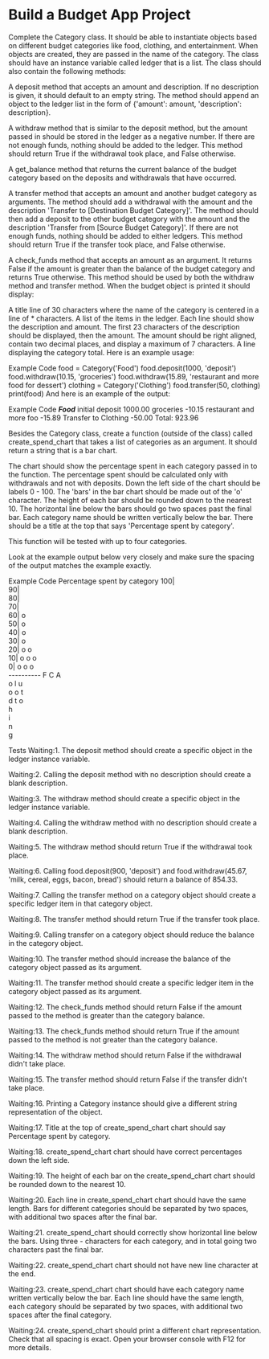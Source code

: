 

# Build a Budget App Project
Complete the Category class. It should be able to instantiate objects based on different budget categories like food, clothing, and entertainment. When objects are created, they are passed in the name of the category. The class should have an instance variable called ledger that is a list. The class should also contain the following methods:

A deposit method that accepts an amount and description. If no description is given, it should default to an empty string. The method should append an object to the ledger list in the form of {'amount': amount, 'description': description}.

A withdraw method that is similar to the deposit method, but the amount passed in should be stored in the ledger as a negative number. If there are not enough funds, nothing should be added to the ledger. This method should return True if the withdrawal took place, and False otherwise.

A get_balance method that returns the current balance of the budget category based on the deposits and withdrawals that have occurred.

A transfer method that accepts an amount and another budget category as arguments. The method should add a withdrawal with the amount and the description 'Transfer to [Destination Budget Category]'. The method should then add a deposit to the other budget category with the amount and the description 'Transfer from [Source Budget Category]'. If there are not enough funds, nothing should be added to either ledgers. This method should return True if the transfer took place, and False otherwise.

A check_funds method that accepts an amount as an argument. It returns False if the amount is greater than the balance of the budget category and returns True otherwise. This method should be used by both the withdraw method and transfer method.
When the budget object is printed it should display:

A title line of 30 characters where the name of the category is centered in a line of * characters.
A list of the items in the ledger. Each line should show the description and amount. The first 23 characters of the description should be displayed, then the amount. The amount should be right aligned, contain two decimal places, and display a maximum of 7 characters.
A line displaying the category total.
Here is an example usage:

Example Code
food = Category('Food')
food.deposit(1000, 'deposit')
food.withdraw(10.15, 'groceries')
food.withdraw(15.89, 'restaurant and more food for dessert')
clothing = Category('Clothing')
food.transfer(50, clothing)
print(food)
And here is an example of the output:

Example Code
*************Food*************
initial deposit        1000.00
groceries               -10.15
restaurant and more foo -15.89
Transfer to Clothing    -50.00
Total: 923.96

Besides the Category class, create a function (outside of the class) called create_spend_chart that takes a list of categories as an argument. It should return a string that is a bar chart.

The chart should show the percentage spent in each category passed in to the function. The percentage spent should be calculated only with withdrawals and not with deposits. Down the left side of the chart should be labels 0 - 100. The 'bars' in the bar chart should be made out of the 'o' character. The height of each bar should be rounded down to the nearest 10. The horizontal line below the bars should go two spaces past the final bar. Each category name should be written vertically below the bar. There should be a title at the top that says 'Percentage spent by category'.

This function will be tested with up to four categories.

Look at the example output below very closely and make sure the spacing of the output matches the example exactly.

Example Code
Percentage spent by category
100|          
 90|          
 80|          
 70|          
 60| o        
 50| o        
 40| o        
 30| o        
 20| o  o     
 10| o  o  o  
  0| o  o  o  
    ----------
     F  C  A  
     o  l  u  
     o  o  t  
     d  t  o  
        h     
        i     
        n     
        g     


Tests
Waiting:1. The deposit method should create a specific object in the ledger instance variable.

Waiting:2. Calling the deposit method with no description should create a blank description.

Waiting:3. The withdraw method should create a specific object in the ledger instance variable.

Waiting:4. Calling the withdraw method with no description should create a blank description.

Waiting:5. The withdraw method should return True if the withdrawal took place.

Waiting:6. Calling food.deposit(900, 'deposit') and food.withdraw(45.67, 'milk, cereal, eggs, bacon, bread') should return a balance of 854.33.

Waiting:7. Calling the transfer method on a category object should create a specific ledger item in that category object.

Waiting:8. The transfer method should return True if the transfer took place.

Waiting:9. Calling transfer on a category object should reduce the balance in the category object.

Waiting:10. The transfer method should increase the balance of the category object passed as its argument.

Waiting:11. The transfer method should create a specific ledger item in the category object passed as its argument.

Waiting:12. The check_funds method should return False if the amount passed to the method is greater than the category balance.

Waiting:13. The check_funds method should return True if the amount passed to the method is not greater than the category balance.

Waiting:14. The withdraw method should return False if the withdrawal didn't take place.

Waiting:15. The transfer method should return False if the transfer didn't take place.

Waiting:16. Printing a Category instance should give a different string representation of the object.

Waiting:17. Title at the top of create_spend_chart chart should say Percentage spent by category.

Waiting:18. create_spend_chart chart should have correct percentages down the left side.

Waiting:19. The height of each bar on the create_spend_chart chart should be rounded down to the nearest 10.

Waiting:20. Each line in create_spend_chart chart should have the same length. Bars for different categories should be separated by two spaces, with additional two spaces after the final bar.

Waiting:21. create_spend_chart should correctly show horizontal line below the bars. Using three - characters for each category, and in total going two characters past the final bar.

Waiting:22. create_spend_chart chart should not have new line character at the end.

Waiting:23. create_spend_chart chart should have each category name written vertically below the bar. Each line should have the same length, each category should be separated by two spaces, with additional two spaces after the final category.

Waiting:24. create_spend_chart should print a different chart representation. Check that all spacing is exact. Open your browser console with F12 for more details.
